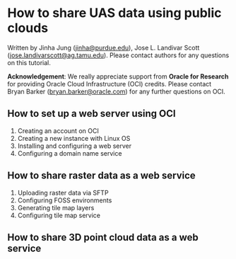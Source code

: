 # How to share UAS data using public clouds 

Written by Jinha Jung (jinha@purdue.edu), Jose L. Landivar Scott (jose.landivarscott@ag.tamu.edu).
Please contact authors for any questions on this tutorial.

**Acknowledgement**: We really appreciate support from **Oracle for Research** for providing Oracle Cloud Infrastructure (OCI) credits. Please contact Bryan Barker (bryan.barker@oracle.com) for any further questions on OCI. 

## How to set up a web server using OCI

1. Creating an account on OCI
2. Creating a new instance with Linux OS
3. Installing and configuring a web server
4. Configuring a domain name service

## How to share raster data as a web service

1. Uploading raster data via SFTP
2. Configuring FOSS environments
3. Generating tile map layers
4. Configuring tile map service

## How to share 3D point cloud data as a web service
